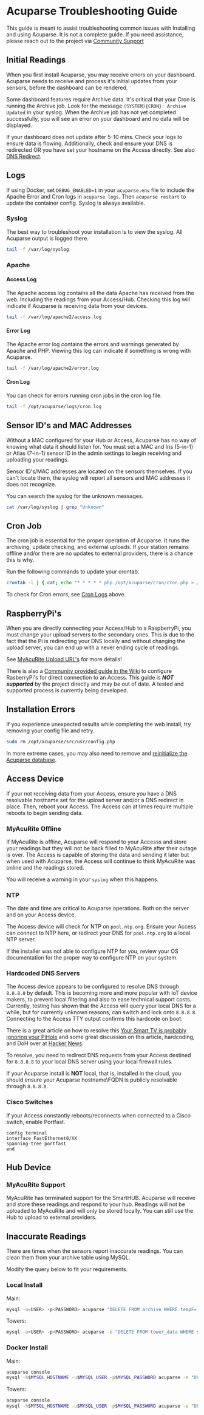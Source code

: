# Acuparse Troubleshooting Guide

This guide is meant to assist troubleshooting common issues with Installing and using Acuparse. It is not a complete
guide. If you need assistance, please reach out to the project
via [Community Support](https://docs.acuparse.com/#community-support)

## Initial Readings

When you first install Acuparse, you may receive errors on your dashboard. Acuparse needs to receive and process it's
initial updates from your sensors, before the dashboard can be rendered.

Some dashboard features require Archive data. It's critical that your Cron is running the Archive job. Look for the
message `(SYSTEM){CRON}: Archive Updated` in your syslog. When the Archive job has not yet completed successfully, you
will see an error on your dashboard and no data will be displayed.

If your dashboard does not update after 5-10 mins. Check your logs to ensure data is flowing. Additionally, check and
ensure your DNS is redirected OR you have set your hostname on the Access directly. See
also [DNS Redirect](https://docs.acuparse.com/DNS).

## Logs

If using Docker, set `DEBUG_ENABLED=1` in your `acuparse.env` file to include the Apache Error and Cron logs
in `acuparse logs`. Then `acuparse restart` to update the container config. Syslog is always available.

### Syslog

The best way to troubleshoot your installation is to view the syslog. All Acuparse output is logged there.

```bash
tail -f /var/log/syslog
```

### Apache

#### Access Log

The Apache access log contains all the data Apache has received from the web. Including the readings from your
Access/Hub. Checking this log will indicate if Acuparse is receiving data from your devices.

```bash
tail -f /var/log/apache2/access.log
```

#### Error Log

The Apache error log contains the errors and warnings generated by Apache and PHP. Viewing this log can indicate if
something is wrong with Acuparse.

```bash
tail -f /var/log/apache2/error.log
```

#### Cron Log

You can check for errors running cron jobs in the cron log file.

```bash
tail -f /opt/acuparse/logs/cron.log
```

## Sensor ID's and MAC Addresses

Without a MAC configured for your Hub or Access, Acuparse has no way of knowing what data it should listen for. You must
set a MAC and Iris (5-in-1) or Atlas (7-in-1) sensor ID in the admin settings to begin receiving and uploading your
readings.

Sensor ID's/MAC addresses are located on the sensors themselves. If you can't locate them, the syslog will report all
sensors and MAC addresses it does not recognize.

You can search the syslog for the unknown messages.

```bash
cat /var/log/syslog | grep "Unknown"
```

## Cron Job

The cron job is essential for the proper operation of Acuparse. It runs the archiving, update checking, and external
uploads. If your station remains offline and/or there are no updates to external providers, there is a chance this is
why.

Run the following commands to update your crontab.

```bash
crontab -l | { cat; echo "* * * * * php /opt/acuparse/cron/cron.php > /opt/acuparse/logs/cron.log 2>&1"; } | crontab -
```

To check for Cron errors, see [Cron Logs](#cron-log) above.

## RaspberryPi's

When you are directly connecting your Access/Hub to a RaspberryPi, you must change your upload servers to the secondary
ones. This is due to the fact that the Pi is redirecting your DNS locally and without changing the upload server, you
can end up with a never ending cycle of readings.

See [MyAcuRite Upload URL's](https://docs.acuparse.com/DNS/#myacurite-upload-urls) for more details!

There is also
a [Community provided guide in the Wiki](https://gitlab.com/acuparse/acuparse/-/wikis/Installation-on-Raspberry-Pi) to
configure RasberryPi's for direct connection to an Access. This guide is ***NOT supported*** by the project directly and
may be out of date. A tested and supported process is currently being developed.

## Installation Errors

If you experience unexpected results while completing the web install, try removing your config file and retry.

```bash
sudo rm /opt/acuparse/src/usr/config.php
```

In more extreme cases, you may also need to remove
and [reinitialize the Acuparse database](https://docs.acuparse.com/INSTALL/#setup-database).

## Access Device

If your not receiving data from your Access, ensure you have a DNS resolvable hostname set for the upload server and/or
a DNS redirect in place. Then, reboot your Access. The Access can at times require multiple reboots to begin sending
data.

### MyAcuRite Offline

If MyAcuRite is offline, Acuparse will respond to your Accesss and store your readings but they will not be back filled
to MyAcuRite after their outage is over. The Access is capable of storing the data and sending it later but when used
with Acuparse, the Access will continue to think MyAcuRite was online and the readings stored.

You will receive a warning in your `syslog` when this happens.

### NTP

The date and time are critical to Acuparse operations. Both on the server and on your Access device.

The Access device will check for NTP on `pool.ntp.org`. Ensure your Access can connect to NTP here, or redirect your DNS
for `pool.ntp.org` to a local NTP server.

If the installer was not able to configure NTP for you, review your OS documentation for the proper way to configure NTP
on your system.

### Hardcoded DNS Servers

The Access device appears to be configured to resolve DNS through `8.8.8.8` by default. This is becoming more and more
popular with IoT device makers, to prevent local filtering and also to ease technical support costs. Currently, testing
has shown that the Access will query your local DNS for a while, but for currently unknown reasons, can switch and lock
onto `8.8.8.8`. Connecting to the Access TTY output confirms this hardcode on boot.

There is a great article on how to resolve
this [Your Smart TV is probably ignoring your PiHole](https://labzilla.io/blog/force-dns-pihole)
and some great discussion on this article, hardcoding, and DoH over
at [Hacker News](https://news.ycombinator.com/item?id=25313776).

To resolve, you need to redirect DNS requests from your Access destined for `8.8.8.8` to your local DNS server using
your local firewall rules.

If your Acuparse install is **NOT** local, that is, installed in the cloud, you should ensure your Acuparse
hostname\FQDN is publicly resolvable through `8.8.8.8`.

### Cisco Switches

If your Access constantly reboots/reconnects when connected to a Cisco switch, enable Portfast.

```text
config terminal
interface FastEthernet0/XX
spanning-tree portfast
end
```

## Hub Device

### MyAcuRite Support

MyAcuRite has terminated support for the SmartHUB. Acuparse will receive and store these readings and respond to your
hub. Readings will not be uploaded to MyAcuRite and will only be stored locally. You can still use the Hub to upload to
external providers.

## Inaccurate Readings

There are times when the sensors report inaccurate readings. You can clean them from your archive table using MySQL.

Modify the query below to fit your requirements.

### Local Install

Main:

```bash
mysql -u<USER> -p<PASSWORD> acuparse "DELETE FROM archive WHERE tempF='-40' AND (relH='0' OR relH='1')";
```

Towers:

```bash
mysql -u<USER> -p<PASSWORD> acuparse -e "DELETE FROM tower_data WHERE sensor='<SENSOR_ID>' AND tempF='-40' AND (relH='0' OR relH='1')";
```

### Docker Install

Main:

```bash
acuparse console
mysql -h$MYSQL_HOSTNAME -u$MYSQL_USER -p$MYSQL_PASSWORD acuparse -e "DELETE FROM archive WHERE tempF='-40' AND (relH='0' OR relH='1')";
```

Towers:

```bash
acuparse console
mysql -h$MYSQL_HOSTNAME -u$MYSQL_USER -p$MYSQL_PASSWORD acuparse -e "DELETE FROM tower_data WHERE sensor='<SENSOR_ID>' AND tempF='-40' AND (relH='0' OR relH='1')";
```
